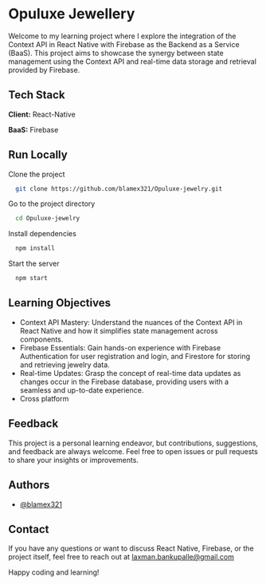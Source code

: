 
# Opuluxe Jewellery

Welcome to my learning project where I explore the integration of the Context API in React Native with Firebase as the Backend as a Service (BaaS). This project aims to showcase the synergy between state management using the Context API and real-time data storage and retrieval provided by Firebase.
## Tech Stack

**Client:** React-Native

**BaaS:** Firebase


## Run Locally

Clone the project

```bash
  git clone https://github.com/blamex321/Opuluxe-jewelry.git
```

Go to the project directory

```bash
  cd Opuluxe-jewelry
```

Install dependencies

```bash
  npm install
```

Start the server

```bash
  npm start
```


## Learning Objectives

- Context API Mastery: Understand the nuances of the Context API in React Native and how it simplifies state management across components.
- Firebase Essentials: Gain hands-on experience with Firebase Authentication for user registration and login, and Firestore for storing and retrieving jewelry data.
- Real-time Updates: Grasp the concept of real-time data updates as changes occur in the Firebase database, providing users with a seamless and up-to-date experience.
- Cross platform


## Feedback

This project is a personal learning endeavor, but contributions, suggestions, and feedback are always welcome. Feel free to open issues or pull requests to share your insights or improvements.
## Authors

- [@blamex321](https://www.github.com/blamex321)


## Contact

If you have any questions or want to discuss React Native, Firebase, or the project itself, feel free to reach out at laxman.bankupalle@gmail.com

Happy coding and learning!